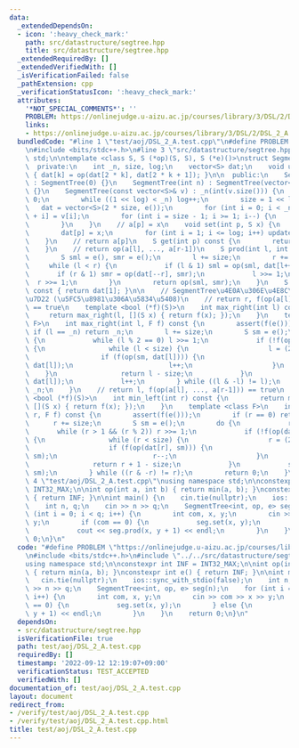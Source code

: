 ```yaml
---
data:
  _extendedDependsOn:
  - icon: ':heavy_check_mark:'
    path: src/datastructure/segtree.hpp
    title: src/datastructure/segtree.hpp
  _extendedRequiredBy: []
  _extendedVerifiedWith: []
  _isVerificationFailed: false
  _pathExtension: cpp
  _verificationStatusIcon: ':heavy_check_mark:'
  attributes:
    '*NOT_SPECIAL_COMMENTS*': ''
    PROBLEM: https://onlinejudge.u-aizu.ac.jp/courses/library/3/DSL/2/DSL_2_A
    links:
    - https://onlinejudge.u-aizu.ac.jp/courses/library/3/DSL/2/DSL_2_A
  bundledCode: "#line 1 \"test/aoj/DSL_2_A.test.cpp\"\n#define PROBLEM \"https://onlinejudge.u-aizu.ac.jp/courses/library/3/DSL/2/DSL_2_A\"\
    \n#include <bits/stdc++.h>\n#line 3 \"src/datastructure/segtree.hpp\"\nusing namespace\
    \ std;\n\ntemplate <class S, S (*op)(S, S), S (*e)()>\nstruct SegmentTree {\n\
    \  private:\n    int _n, size, log;\n    vector<S> dat;\n    void update(int k)\
    \ { dat[k] = op(dat[2 * k], dat[2 * k + 1]); }\n\n  public:\n    SegmentTree()\
    \ : SegmentTree(0) {}\n    SegmentTree(int n) : SegmentTree(vector<S>(n, e()))\
    \ {}\n    SegmentTree(const vector<S>& v) : _n(int(v.size())) {\n        log =\
    \ 0;\n        while ((1 << log) < _n) log++;\n        size = 1 << log;\n     \
    \   dat = vector<S>(2 * size, e());\n        for (int i = 0; i < _n; i++) dat[size\
    \ + i] = v[i];\n        for (int i = size - 1; i >= 1; i--) {\n            update(i);\n\
    \        }\n    }\n    // a[p] = x\n    void set(int p, S x) {\n        p += size;\n\
    \        dat[p] = x;\n        for (int i = 1; i <= log; i++) update(p >> i);\n\
    \    }\n    // return a[p]\n    S get(int p) const {\n        return dat[p + size];\n\
    \    }\n    // return op(a[l], ..., a[r-1])\n    S prod(int l, int r) const {\n\
    \        S sml = e(), smr = e();\n        l += size;\n        r += size;\n   \
    \     while (l < r) {\n            if (l & 1) sml = op(sml, dat[l++]);\n     \
    \       if (r & 1) smr = op(dat[--r], smr);\n            l >>= 1;\n          \
    \  r >>= 1;\n        }\n        return op(sml, smr);\n    }\n    S all_prod()\
    \ const { return dat[1]; }\n\n    // SegmentTree\u4E0A\u306E\u4E8C\u5206\u63A2\
    \u7D22 (\u5FC5\u8981\u306A\u5834\u5408)\n    // return r, f(op(a[l], ..., a[r-1]))\
    \ == true\n    template <bool (*f)(S)>\n    int max_right(int l) const {\n   \
    \     return max_right(l, [](S x) { return f(x); });\n    }\n    template <class\
    \ F>\n    int max_right(int l, F f) const {\n        assert(f(e()));\n       \
    \ if (l == _n) return _n;\n        l += size;\n        S sm = e();\n        do\
    \ {\n            while (l % 2 == 0) l >>= 1;\n            if (!f(op(sm, dat[l])))\
    \ {\n                while (l < size) {\n                    l = (2 * l);\n  \
    \                  if (f(op(sm, dat[l]))) {\n                        sm = op(sm,\
    \ dat[l]);\n                        l++;\n                    }\n            \
    \    }\n                return l - size;\n            }\n            sm = op(sm,\
    \ dat[l]);\n            l++;\n        } while ((l & -l) != l);\n        return\
    \ _n;\n    }\n    // return l, f(op(a[l], ..., a[r-1])) == true\n    template\
    \ <bool (*f)(S)>\n    int min_left(int r) const {\n        return min_left(r,\
    \ [](S x) { return f(x); });\n    }\n    template <class F>\n    int min_left(int\
    \ r, F f) const {\n        assert(f(e()));\n        if (r == 0) return 0;\n  \
    \      r += size;\n        S sm = e();\n        do {\n            r--;\n     \
    \       while (r > 1 && (r % 2)) r >>= 1;\n            if (!f(op(dat[r], sm)))\
    \ {\n                while (r < size) {\n                    r = (2 * r + 1);\n\
    \                    if (f(op(dat[r], sm))) {\n                        sm = op(dat[r],\
    \ sm);\n                        r--;\n                    }\n                }\n\
    \                return r + 1 - size;\n            }\n            sm = op(dat[r],\
    \ sm);\n        } while ((r & -r) != r);\n        return 0;\n    }\n};\n#line\
    \ 4 \"test/aoj/DSL_2_A.test.cpp\"\nusing namespace std;\n\nconstexpr int INF =\
    \ INT32_MAX;\n\nint op(int a, int b) { return min(a, b); }\nconstexpr int e()\
    \ { return INF; }\n\nint main() {\n    cin.tie(nullptr);\n    ios::sync_with_stdio(false);\n\
    \    int n, q;\n    cin >> n >> q;\n    SegmentTree<int, op, e> seg(n);\n    for\
    \ (int i = 0; i < q; i++) {\n        int com, x, y;\n        cin >> com >> x >>\
    \ y;\n        if (com == 0) {\n            seg.set(x, y);\n        } else {\n\
    \            cout << seg.prod(x, y + 1) << endl;\n        }\n    }\n    return\
    \ 0;\n}\n"
  code: "#define PROBLEM \"https://onlinejudge.u-aizu.ac.jp/courses/library/3/DSL/2/DSL_2_A\"\
    \n#include <bits/stdc++.h>\n#include \"../../src/datastructure/segtree.hpp\"\n\
    using namespace std;\n\nconstexpr int INF = INT32_MAX;\n\nint op(int a, int b)\
    \ { return min(a, b); }\nconstexpr int e() { return INF; }\n\nint main() {\n \
    \   cin.tie(nullptr);\n    ios::sync_with_stdio(false);\n    int n, q;\n    cin\
    \ >> n >> q;\n    SegmentTree<int, op, e> seg(n);\n    for (int i = 0; i < q;\
    \ i++) {\n        int com, x, y;\n        cin >> com >> x >> y;\n        if (com\
    \ == 0) {\n            seg.set(x, y);\n        } else {\n            cout << seg.prod(x,\
    \ y + 1) << endl;\n        }\n    }\n    return 0;\n}\n"
  dependsOn:
  - src/datastructure/segtree.hpp
  isVerificationFile: true
  path: test/aoj/DSL_2_A.test.cpp
  requiredBy: []
  timestamp: '2022-09-12 12:19:07+09:00'
  verificationStatus: TEST_ACCEPTED
  verifiedWith: []
documentation_of: test/aoj/DSL_2_A.test.cpp
layout: document
redirect_from:
- /verify/test/aoj/DSL_2_A.test.cpp
- /verify/test/aoj/DSL_2_A.test.cpp.html
title: test/aoj/DSL_2_A.test.cpp
---
```

